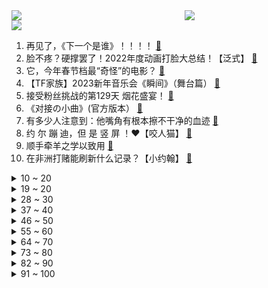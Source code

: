 <div >
	<a style="float:left;width:55%;" href = "https://github.com/anuraghazra/github-readme-stats">
	 <img src = "https://github-readme-stats.vercel.app/api?username=iuuuuuaena&theme=buefy&show_icons=true"/>
	</a>
	<a  style="float:right;width:45%" href = "https://github.com/anuraghazra/github-readme-stats">
	 <img  src="https://github-readme-stats.vercel.app/api/top-langs/?username=anuraghazra&layout=compact"/>
	</a>
	</div>

[![](https://img.shields.io/badge/jxd-@jxdgogogo.xyz-yellowgreen.svg)](https://www.jxdgogogo.xyz)<br>
1. 再见了，《下一个是谁》！！！！ [:link:](//www.bilibili.com/video/BV1TT41117DK) <br>
2. 脸不疼？硬撑罢了！2022年度动画打脸大总结！【泛式】 [:link:](//www.bilibili.com/video/BV1QM411q73e) <br>
3. 它，今年春节档最“奇怪”的电影？ [:link:](//www.bilibili.com/video/BV1u84y177ui) <br>
4. 【TF家族】2023新年音乐会《瞬间》（舞台篇） [:link:](//www.bilibili.com/video/BV1hY4y1o7SL) <br>
5. 接受粉丝挑战的第129天 烟花盛宴！ [:link:](//www.bilibili.com/video/BV1eA411k7FF) <br>
6. 《对接の小曲》(官方版本） [:link:](//www.bilibili.com/video/BV1Q34y1Z7Hg) <br>
7. 有多少人注意到：他嘴角有根本擦不干净的血迹 [:link:](//www.bilibili.com/video/BV1S3411R7CC) <br>
8. 约 尔 蹦 迪，但 是 竖 屏 ！❤️【咬人猫】 [:link:](//www.bilibili.com/video/BV1GR4y1h7M8) <br>
9. 顺手牵羊之学以致用 [:link:](//www.bilibili.com/video/BV1HT411f7Pr) <br>
10. 在非洲打赌能刷新什么记录？【小约翰】 [:link:](//www.bilibili.com/video/BV1A8411w723) <br>
<details>
<summary>10 ~ 20</summary>

11. 如何在法庭上1挑5 [:link:](//www.bilibili.com/video/BV1eP4y1z77B) <br>
12. 满配唐僧误入大观园 [:link:](//www.bilibili.com/video/BV13841137WS) <br>
13. 深度解析《流浪地球2》这是中国科幻迈向世界的一大步！ [:link:](//www.bilibili.com/video/BV1X8411w7mJ) <br>
14. MC开局1像素，升级就会提高画质！最终超真实！ [:link:](//www.bilibili.com/video/BV1J24y1a7bG) <br>
15. 冬季骑行东北，遭遇寒潮手指意外骨折，零下35度在破房子里睡了一夜 [:link:](//www.bilibili.com/video/BV1vT411f7Qg) <br>
16. 快拿这个视频去诈骗你们化学老师 [:link:](//www.bilibili.com/video/BV1nG4y197jd) <br>
17. 我还原了MC所有的生物群系！！！ [:link:](//www.bilibili.com/video/BV1F8411G7dN) <br>
18. 今年不一样的年夜饭！ [:link:](//www.bilibili.com/video/BV1eA411k7eb) <br>
19. 超豪华中式国宴年夜饭震惊芬兰家人一整年！十八道菜彻底撑晕在现场！新汉服狂拍照停不下来！芬兰家人各展神通上演联欢晚会！ [:link:](//www.bilibili.com/video/BV1Jv4y1k7Fq) <br>
</details>
<details>
<summary>19 ~ 20</summary>

20. 送完这个礼物，他再也没有回过我消息…… [:link:](//www.bilibili.com/video/BV1NG4y1Q7Lz) <br>
21. 现在的小孩子到底有什么烦恼啊 [:link:](//www.bilibili.com/video/BV1mP4y1z78e) <br>
22. 向世界说“不”，一票否决权究竟有多香？ [:link:](//www.bilibili.com/video/BV18G4y1w7eL) <br>
23. 怎样在游戏里分辨中国狙击手？ [:link:](//www.bilibili.com/video/BV1SD4y1n7su) <br>
24. 是兔年，但拿鸡整活...... [:link:](//www.bilibili.com/video/BV1vx4y1M7db) <br>
25. 你小子必须发财听到没 [:link:](//www.bilibili.com/video/BV1KR4y1Y7JT) <br>
26. “一开始很搞笑很可爱，但最后绷不住了” [:link:](//www.bilibili.com/video/BV1sM411q7Er) <br>
27. 当年男演员没削尖下巴，也没把自己饿成瘦猴子 [:link:](//www.bilibili.com/video/BV1sT411f7PN) <br>
28. 销冠大年初五才回老家，回家的路上还是没忍住啊。。。 [:link:](//www.bilibili.com/video/BV1bv4y1k75m) <br>
</details>
<details>
<summary>28 ~ 30</summary>

29. 【奇响天外】【十四人合唱】《一梦千宵》原神翻唱 [:link:](//www.bilibili.com/video/BV1x24y1a7LB) <br>
30. 如果《流浪地球2》没能拿下春节档票房冠军，那将是中国电影历史上的耻辱 [:link:](//www.bilibili.com/video/BV1pT411y7fd) <br>
31. 上海京彩火锅半自助，9分钟加长版，全程高能！服务员剥虾剥到手抽筋！ [:link:](//www.bilibili.com/video/BV1JG4y1Q7zf) <br>
32. 离谱！强行寄生在朋友家一周，他们回来后家里变成了... [:link:](//www.bilibili.com/video/BV11R4y187Np) <br>
33. 毫无底线！试玩盗版地铁跑酷，建议下架！ [:link:](//www.bilibili.com/video/BV1m34y1Z7ET) <br>
34. 把鸵鸟蛋做成咸蛋味道究竟如何？看着还是溏心的！ [:link:](//www.bilibili.com/video/BV1bd4y1W7Xh) <br>
35. “郝郝反思”一下，春晚小品《坑》到底坑了谁？ [:link:](//www.bilibili.com/video/BV19P4y1z7Ro) <br>
36. 我被黑了！！！洗不清了 [:link:](//www.bilibili.com/video/BV1bT411y7vi) <br>
37. 【全网最完整】小胖挑战九转大肠 评委尝后咬牙切齿 小胖高呼“值了” [:link:](//www.bilibili.com/video/BV15T411f7WE) <br>
</details>
<details>
<summary>37 ~ 40</summary>

38. 《 只 要 是 日 语 就 画 风 突 变 》 [:link:](//www.bilibili.com/video/BV1sy4y197eV) <br>
39. 《花开忘忧》动画版MV [:link:](//www.bilibili.com/video/BV17d4y1W7AQ) <br>
40. 救命! 是妈之恶魔 [:link:](//www.bilibili.com/video/BV1K84y177Am) <br>
41. 【明日方舟】“登临意”WB-EX1~8平民全关卡低配攻略（含突袭）！操作轻松+语音详解的愉悦攻略！《明日方舟》|魔法Zc目录 [:link:](//www.bilibili.com/video/BV1s3411R7pm) <br>
42. 俩江西帅小伙品尝爆辣美食，吃的过瘾聊的尽兴！ [:link:](//www.bilibili.com/video/BV1nY4y1o7Dn) <br>
43. 为什么有的人看起来一般，却不缺对象？大格局脱单指南！ [:link:](//www.bilibili.com/video/BV1uG4y1Q7QU) <br>
44. 疾 速 地 球 [:link:](//www.bilibili.com/video/BV1RG4y1D7bQ) <br>
45. 860万粉丝UP主开什么车？中国BOY又又换车了！ [:link:](//www.bilibili.com/video/BV1SY4y1Z7AG) <br>
46. 开局氪6000！拿下星海瓶！从冤种开始的一念逍遥#1 [:link:](//www.bilibili.com/video/BV1DR4y1h7Lc) <br>
</details>
<details>
<summary>46 ~ 50</summary>

47. 农耕岷族 我的世界永恒的MC生存 二周目EP7 [:link:](//www.bilibili.com/video/BV1934y1Z7GG) <br>
48. 花2000块买台车！可以环游中国？ [:link:](//www.bilibili.com/video/BV1K8411A7q4) <br>
49. 有两把刷子，但没毛【Theshy的奇妙冒险06】 [:link:](//www.bilibili.com/video/BV1RP4y1z7QC) <br>
50. 圈子不同别硬融… [:link:](//www.bilibili.com/video/BV1QT411y7an) <br>
51. 一盘摆成画的菜要多少钱？九吃帝王蟹，还要吞下传世名画【凭啥这么贵ep51-蟹仙画宴】 [:link:](//www.bilibili.com/video/BV19y4y1R7ry) <br>
52. 挺直腰杆，站起来！流浪地球2对中国电影有何意义？【无剧透深度解析】 [:link:](//www.bilibili.com/video/BV1eA411d77h) <br>
53. 炸裂伏笔！《流浪地球2》的第四条故事线-主角550W-M0SS [:link:](//www.bilibili.com/video/BV1h24y1r7Kh) <br>
54. 《初见照相馆》是全宇宙最好的小品！暗含15个无人发现的惊人细节！ [:link:](//www.bilibili.com/video/BV1vs4y147nd) <br>
55. 原魔演唱会 [:link:](//www.bilibili.com/video/BV1xP4y1z7rT) <br>
</details>
<details>
<summary>55 ~ 60</summary>

56. 【散人】国产民俗恐怖《阿姐鼓》拯救姐姐 搞笑之旅（已更新至P4） [:link:](//www.bilibili.com/video/BV14v4y1k7zB) <br>
57. 【罗翔】8岁以上压岁钱可以自己处置？小孩子打赏主播后还能追回吗？ [:link:](//www.bilibili.com/video/BV1PT411y7RU) <br>
58. 她威胁到我了！ [:link:](//www.bilibili.com/video/BV1As4y147ic) <br>
59. 【中华小子】第一集 | 黑狐王归来 [:link:](//www.bilibili.com/video/BV16T41117Zi) <br>
60. 《重生之我在云轩做花魁》1—11集无回顾合集 [:link:](//www.bilibili.com/video/BV1GG4y197TB) <br>
61. 库克帮雷军清库存？红米10A抵3000？我来试试！！ [:link:](//www.bilibili.com/video/BV1xv4y1k7YS) <br>
62. 一部电影时间看完火影忍者！史上最全时间线整理！ [:link:](//www.bilibili.com/video/BV1sx4y1M7dT) <br>
63. 视唱练耳 [:link:](//www.bilibili.com/video/BV1Vs4y147GW) <br>
64. 盘古：把你刀没收了 [:link:](//www.bilibili.com/video/BV1Ds4y1x7gL) <br>
</details>
<details>
<summary>64 ~ 70</summary>

65. 两分钟看完流浪地球2（含剧透，慎点！） [:link:](//www.bilibili.com/video/BV14x4y1M7Bs) <br>
66. 上须弥、下地府、飞洞天《黑神话：悟空》新地图、新敌人分析（非拜年解读） [:link:](//www.bilibili.com/video/BV1CP4y1z71K) <br>
67. 起床战争，但每个队伍随机一个玩家创造! [:link:](//www.bilibili.com/video/BV1g84y177pY) <br>
68. 【超级小桀】我给小区做的wifi覆盖完成啦 [:link:](//www.bilibili.com/video/BV17d4y1W7JE) <br>
69. 2023年H萌贺年纪 属于你我的二次元春晚 [:link:](//www.bilibili.com/video/BV1yT411f7Eb) <br>
70. 家里人支持我穿cos服过年聚会是一种什么体验？ [:link:](//www.bilibili.com/video/BV1TG4y1Q7Bw) <br>
71. 仅1集的人性动画！出续作后播到一半又被停止？这番结局直让人寒毛倒立！ [:link:](//www.bilibili.com/video/BV1E841137mK) <br>
72. 耗时3天给德国室友炖了一盅佛跳墙, 他大受震撼 [:link:](//www.bilibili.com/video/BV1Dx4y1M7ky) <br>
73. 【原神】降魔大圣魈悟空 [:link:](//www.bilibili.com/video/BV1Xv4y1r7Ff) <br>
</details>
<details>
<summary>73 ~ 80</summary>

74. MC当玩家可以画任何生物？ [:link:](//www.bilibili.com/video/BV1fd4y1p7Cc) <br>
75. 动 物 过 年 也 要 吃 饺 子 [:link:](//www.bilibili.com/video/BV1qy4y1d7EH) <br>
76. 985学长带你提前走一遍，紧张刺激的高三下学期 [:link:](//www.bilibili.com/video/BV1F8411A7gx) <br>
77. “小土狗就是最可爱的！” [:link:](//www.bilibili.com/video/BV1hY4y1o7Zw) <br>
78. 《流浪地球2》导演谈“太空电梯”拍摄过程：简直就是“噩梦” [:link:](//www.bilibili.com/video/BV1B84y1j7st) <br>
79. 【桃大】满江红：吹爆了？巅峰神作？票房第一？我的真实评价：优缺点非常明显的春节档拼盘电影，可看可不看的一次性消费品！ [:link:](//www.bilibili.com/video/BV1aT411f7vK) <br>
80. 小紧张的虫虫私下最爱哪家餐厅？接地气的爆辣土菜馆，下饭一绝！ [:link:](//www.bilibili.com/video/BV1od4y1V76A) <br>
81. 我又把老马刀了? [:link:](//www.bilibili.com/video/BV1e3411d7k6) <br>
82. “感动狗熊岭十大人物：熊妈妈” [:link:](//www.bilibili.com/video/BV1Gv4y1k7nx) <br>
</details>
<details>
<summary>82 ~ 90</summary>

83. 这张天天“过目就忘”的封面图片，是在什么时候拍摄的？来听听地理分析！ [:link:](//www.bilibili.com/video/BV1vM411q7Ji) <br>
84. 喂！小孩，别忘了你的心里还住着一位大圣 [:link:](//www.bilibili.com/video/BV1D3411R7u1) <br>
85. 成年人的崩溃 往往只在一瞬间 [:link:](//www.bilibili.com/video/BV1aT411y7iL) <br>
86. 当聪明墨菲特遇到阳光男孩.. [:link:](//www.bilibili.com/video/BV1Dv4y1r7vS) <br>
87. 【外挂风云】外挂向绿色玩家宣战！史上最大外挂赛博战争详情解读 [:link:](//www.bilibili.com/video/BV1ps4y1479R) <br>
88. 【半佛】烟花市场的疯狂与混乱 [:link:](//www.bilibili.com/video/BV1jd4y1W7Ev) <br>
89. 这个游戏一定要拉着你的朋友一起玩 [:link:](//www.bilibili.com/video/BV1NM411B7fs) <br>
90. 紧张刺激的上天之路！ [:link:](//www.bilibili.com/video/BV1iD4y1E7Ty) <br>
91. 好痛啊！遇到这种情况应该怎么办？ [:link:](//www.bilibili.com/video/BV1JT411m7hU) <br>
</details>
<details>
<summary>91 ~ 100</summary>

92. 狗子怎么也想不到会被用来做这种事.. [:link:](//www.bilibili.com/video/BV1NR4y1h7HK) <br>
93. 操作者 暴乱者 始作俑者 [:link:](//www.bilibili.com/video/BV1AY41197Bw) <br>
94. 耗费心血还原西游记里孙悟空所做的乌金丹！吃的一刻我沉默了… [:link:](//www.bilibili.com/video/BV1YG4y1F7mD) <br>
95. 一月新番:男人开局与天花板级魔兽契约,却不料反倒成了奴才 [:link:](//www.bilibili.com/video/BV17Y4y1o7cH) <br>
96. 【黑胶完整】“带来这首「我（你）不配」” [:link:](//www.bilibili.com/video/BV1qY4y1o7F1) <br>
97. 【年后减肚腩必备】暴食后身材恢复|高热量消耗|大体重减肥|走走而已 [:link:](//www.bilibili.com/video/BV1fd4y1p74f) <br>
98. 斗虫没赢过，吹牛没输过，但是...【这下不得不玩原神了...】【荒泷一斗】【4K 60】 [:link:](//www.bilibili.com/video/BV1A8411A7oa) <br>
99. 终极预测！《狂飙》开篇7分钟，已经暗示了剧情走向和最终Boss [:link:](//www.bilibili.com/video/BV1324y1z73m) <br>
100. 残忍凶手用刀猛割大动脉，但自己的身体却一点都不沾死者的血！ [:link:](//www.bilibili.com/video/BV1gT411f7fS) <br>
</details>
